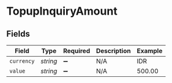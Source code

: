 # TopupInquiryAmount


## Fields

| Field              | Type               | Required           | Description        | Example            |
| ------------------ | ------------------ | ------------------ | ------------------ | ------------------ |
| `currency`         | *string*           | :heavy_minus_sign: | N/A                | IDR                |
| `value`            | *string*           | :heavy_minus_sign: | N/A                | 500.00             |